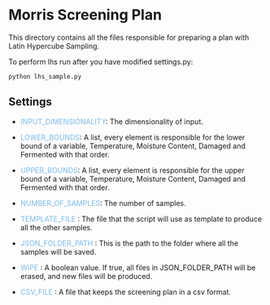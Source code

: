 # Morris Screening Plan

This directory contains all the files responsible for preparing a plan with Latin Hypercube Sampling.

To perform lhs run after you have modified settings.py:

```bash
python lhs_sample.py
```

## Settings

- <span style="color:#7CB9E8">INPUT_DIMENSIONALITY</span>: The dimensionality of input.

- <span style="color:#7CB9E8">LOWER_BOUNDS</span>: A list, every element is responsible for the lower bound of a variable, Temperature, Moisture Content, Damaged and Fermented with that order.

- <span style="color:#7CB9E8">UPPER_BOUNDS</span>: A list, every element is responsible for the upper bound of a variable, Temperature, Moisture Content, Damaged and Fermented with that order.

- <span style="color:#7CB9E8">NUMBER_OF_SAMPLES</span>:
The number of samples.

- <span style="color:#7CB9E8">TEMPLATE_FILE</span> : The file that the script will use as template to produce all the other samples.

- <span style="color:#7CB9E8">JSON_FOLDER_PATH</span> : This is the path to the folder where all the samples will be saved.

- <span style="color:#7CB9E8">WIPE</span> : A boolean value. If true, all files in JSON_FOLDER_PATH will be erased, and new files will be produced.

- <span style="color:#7CB9E8">CSV_FILE</span> : A file that keeps the screening plan in a csv format.
